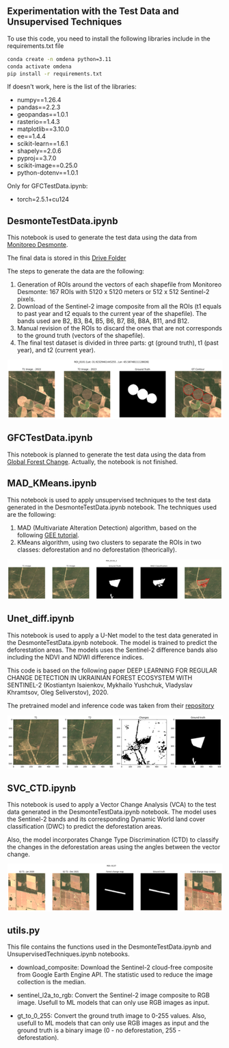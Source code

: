 ## Experimentation with the Test Data and Unsupervised Techniques

To use this code, you need to install the following libraries include in the requirements.txt file

```bash
conda create -n omdena python=3.11
conda activate omdena
pip install -r requirements.txt
```
If doesn't work, here is the list of the libraries:
- numpy==1.26.4
- pandas==2.2.3
- geopandas==1.0.1
- rasterio==1.4.3
- matplotlib==3.10.0
- ee==1.4.4
- scikit-learn==1.6.1
- shapely==2.0.6
- pyproj==3.7.0
- scikit-image==0.25.0
- python-dotenv==1.0.1

Only for GFCTestData.ipynb: 
- torch=2.5.1+cu124


## DesmonteTestData.ipynb
This notebook is used to generate the test data using the data from [Monitoreo Desmonte](https://drive.google.com/drive/folders/1rSE1yBCqIWxv1zQBOewYi3a48xQdviBM?usp=drive_link).

The final data is stored in this [Drive Folder](https://drive.google.com/drive/folders/1kG4vhhz-Y1rAdWEfSP-EM0LWNGWiuXkT?usp=drive_link)

The steps to generate the data are the following:
1. Generation of ROIs around the vectors of each shapefile from Monitoreo Desmonte: 167 ROIs with 5120 x 5120 meters or 512 x 512 Sentinel-2 pixels.
2. Download of the Sentinel-2 image composite from all the ROIs (t1 equals to past year and t2 equals to the current year of the shapefile). The bands used are B2, B3, B4, B5, B6, B7, B8, B8A, B11, and B12.
3. Manual revision of the ROIs to discard the ones that are not corresponds to the ground truth (vectors of the shapefile).
4. The final test dataset is divided in three parts: gt (ground truth), t1 (past year), and t2 (current year).

![Sample of the test data](./assets/0101.png)

## GFCTestData.ipynb
This notebook is planned to generate the test data using the data from [Global Forest Change](https://earthenginepartners.appspot.com/science-2013-global-forest/download_v1.7.html). Actually, the notebook is not finished.

## MAD_KMeans.ipynb
This notebook is used to apply unsupervised techniques to the test data generated in the DesmonteTestData.ipynb notebook. The techniques used are the following:
1. MAD (Multivariate Alteration Detection) algorithm, based on the following [GEE tutorial](https://developers.google.com/earth-engine/tutorials/community/imad-tutorial-pt1).
2. KMeans algorithm, using two clusters to separate the ROIs in two classes: deforestation and no deforestation (theorically).


![Sample of the unsupervised techniques](./assets/MAD.png)

## Unet_diff.ipynb
This notebook is used to apply a U-Net model to the test data generated in the DesmonteTestData.ipynb notebook. The model is trained to predict the deforestation areas. The models uses the Sentinel-2 difference bands also including
the NDVI and NDWI difference indices.

This code is based on the following paper DEEP LEARNING FOR REGULAR CHANGE DETECTION IN UKRAINIAN FOREST ECOSYSTEM WITH SENTINEL-2 (Kostiantyn Isaienkov, Mykhailo Yushchuk, Vladyslav Khramtsov, Oleg Seliverstov), 2020.

The pretrained model and inference code was taken from their [repository](https://github.com/QuantuMobileSoftware/forest_change_detection)

![Sample of the U-Net model](./assets/UnetDiff.png)

## SVC_CTD.ipynb
This notebook is used to apply a Vector Change Analysis (VCA) to the test data generated in the DesmonteTestData.ipynb notebook. The model uses the Sentinel-2 bands and its corresponding Dynamic World land cover classification (DWC) to predict the deforestation areas.

Also, the model incorporates Change Type Discrimination (CTD) to classify the changes in the deforestation areas using the angles between the vector change.

![Sample of the VCA model](./assets/SVC_CTD.png)

## utils.py
This file contains the functions used in the DesmonteTestData.ipynb and UnsupervisedTechniques.ipynb notebooks.

- download_composite: Download the Sentinel-2 cloud-free composite from Google Earth Engine API. The statistic used to reduce the image collection is the median.

- sentinel_l2a_to_rgb: Convert the Sentinel-2 image composite to RGB image. Usefull to ML models that can only use RGB images as input.

- gt_to_0_255: Convert the ground truth image to 0-255 values. Also, usefull to ML models that can only use RGB images as input and the ground truth is a binary image (0 - no deforestation, 255 - deforestation).


